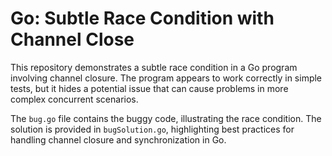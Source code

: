 # Go: Subtle Race Condition with Channel Close

This repository demonstrates a subtle race condition in a Go program involving channel closure.  The program appears to work correctly in simple tests, but it hides a potential issue that can cause problems in more complex concurrent scenarios. 

The `bug.go` file contains the buggy code, illustrating the race condition. The solution is provided in `bugSolution.go`, highlighting best practices for handling channel closure and synchronization in Go.